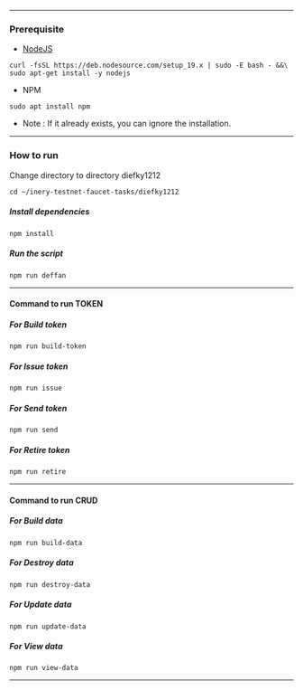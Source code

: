 _________________________
### Prerequisite

- [NodeJS](https://nodejs.org/en/)
```shell
curl -fsSL https://deb.nodesource.com/setup_19.x | sudo -E bash - &&\
sudo apt-get install -y nodejs
```
- NPM
```shell
sudo apt install npm
```
- Note :
If it already exists, you can ignore the installation.
_________________________

### How to run

Change directory to directory diefky1212

```shell
cd ~/inery-testnet-faucet-tasks/diefky1212
```

##### Install dependencies

```shell
npm install
```

##### Run the script

```
npm run deffan
```

_________________________
#### Command to run TOKEN

##### For Build token
```
npm run build-token
```
##### For Issue token
```
npm run issue
```
##### For Send token
```
npm run send
```
##### For Retire token
```
npm run retire
```
_________________________

#### Command to run CRUD

##### For Build data
```
npm run build-data
```
##### For Destroy data
```
npm run destroy-data
```
##### For Update data
```
npm run update-data
```
##### For View data
```
npm run view-data
```
_________________________
